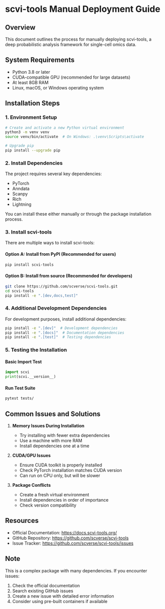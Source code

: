 # scvi-tools Manual Deployment Guide

## Overview
This document outlines the process for manually deploying scvi-tools, a deep probabilistic analysis framework for single-cell omics data.

## System Requirements
- Python 3.8 or later
- CUDA-compatible GPU (recommended for large datasets)
- At least 8GB RAM
- Linux, macOS, or Windows operating system

## Installation Steps

### 1. Environment Setup
```bash
# Create and activate a new Python virtual environment
python3 -m venv venv
source venv/bin/activate  # On Windows: .\venv\Scripts\activate

# Upgrade pip
pip install --upgrade pip
```

### 2. Install Dependencies
The project requires several key dependencies:
- PyTorch
- Anndata
- Scanpy
- Rich
- Lightning

You can install these either manually or through the package installation process.

### 3. Install scvi-tools
There are multiple ways to install scvi-tools:

#### Option A: Install from PyPI (Recommended for users)
```bash
pip install scvi-tools
```

#### Option B: Install from source (Recommended for developers)
```bash
git clone https://github.com/scverse/scvi-tools.git
cd scvi-tools
pip install -e ".[dev,docs,test]"
```

### 4. Additional Development Dependencies
For development purposes, install additional dependencies:
```bash
pip install -e ".[dev]"  # Development dependencies
pip install -e ".[docs]"  # Documentation dependencies
pip install -e ".[test]"  # Testing dependencies
```

### 5. Testing the Installation

#### Basic Import Test
```python
import scvi
print(scvi.__version__)
```

#### Run Test Suite
```bash
pytest tests/
```

## Common Issues and Solutions

1. **Memory Issues During Installation**
   - Try installing with fewer extra dependencies
   - Use a machine with more RAM
   - Install dependencies one at a time

2. **CUDA/GPU Issues**
   - Ensure CUDA toolkit is properly installed
   - Check PyTorch installation matches CUDA version
   - Can run on CPU only, but will be slower

3. **Package Conflicts**
   - Create a fresh virtual environment
   - Install dependencies in order of importance
   - Check version compatibility

## Resources
- Official Documentation: https://docs.scvi-tools.org/
- GitHub Repository: https://github.com/scverse/scvi-tools
- Issue Tracker: https://github.com/scverse/scvi-tools/issues

## Note
This is a complex package with many dependencies. If you encounter issues:
1. Check the official documentation
2. Search existing GitHub issues
3. Create a new issue with detailed error information
4. Consider using pre-built containers if available